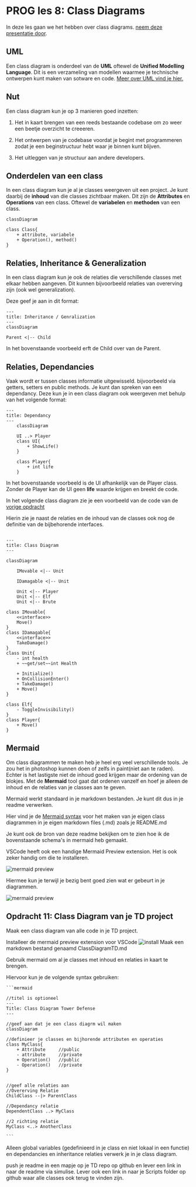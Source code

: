 # PROG les 8: Class Diagrams

In deze les gaan we het hebben over class diagrams. [neem deze presentatie door](ClassDiagrams.pdf).

## UML

Een class diagram is onderdeel van de **UML** oftewel de **Unified Modelling Language**. Dit is een verzameling van modellen waarmee je technische ontwerpen kunt maken van sotware en code. [Meer over UML vind je hier.](https://www.uml.org/)

## Nut

Een class diagram kun je op 3 manieren goed inzetten:

1. Het in kaart brengen van een reeds bestaande codebase om zo weer een beetje overzicht te creeeren.

2. Het ontwerpen van je codebase voordat je begint met programmeren zodat je een beginstructuur hebt waar je binnen kunt blijven.

3. Het uitleggen van je structuur aan andere developers.

## Onderdelen van een class

In een class diagram kun je al je classes weergeven uit een project. Je kunt daarbij de **inhoud** van die classes zichtbaar maken. Dit zijn de **Attributes** en **Operations** van een class. Oftewel de **variabelen** en **methoden** van een class.

```mermaid
classDiagram

class Class{
    + attribute, variabele
    + Operation(), method()
}

```

## Relaties, Inheritance & Generalization

In een class diagram kun je ook de relaties die verschillende classes met elkaar hebben aangeven. Dit kunnen bijvoorbeeld relaties van overerving zijn (ook wel generalization).

Deze geef je aan in dit format:

```mermaid
---
title: Inheritance / Genralization
---
classDiagram

Parent <|-- Child
```

In het bovenstaande voorbeeld erft de Child over van de Parent.

## Relaties, Dependancies

Vaak wordt er tussen classes informatie uitgewisseld. bijvoorbeeld via getters, setters en public methods. Je kunt dan spreken van een dependancy. Deze kun je in een class diagram ook weergeven met behulp van het volgende format:

```mermaid
---
title: Dependancy
---
    classDiagram

    UI ..> Player
    class UI{
        + ShowLife()
    }

    class Player{
        + int life
    }
```

In het bovenstaande voorbeeld is de UI afhankelijk van de Player class. Zonder de Player kan de UI geen **life** waarde krijgen en breekt de code.

In het volgende class diagram zie je een voorbeeld van de code van de [vorige opdracht](https://github.com/djsjollema/lessen-gamedevelopment/tree/main/M5/Prog/07_OOP_Abstraction#opdracht-10-abstraction-via-interfaces)

Hierin zie je naast de relaties en de inhoud van de classes ook nog de definitie van de bijbehorende interfaces.

```mermaid

---
title: Class Diagram
---

classDiagram

    IMovable <|-- Unit

    IDamagable <|-- Unit

    Unit <|-- Player
    Unit <|-- Elf
    Unit <|-- Brute

class IMovable{
    <<interface>>
    Move()
}
class IDamagable{
    <<interface>>
    TakeDamage()
}
class Unit{
    - int health
    + ~~get/set~~int Health

    + Initialize()
    + OnCollisionEnter()
    + TakeDamage()
    + Move()
}

class Elf{
    - ToggleInvisibility()
}
class Player{
    + Move()
}

```

## Mermaid

Om class diagrammen te maken heb je heel erg veel verschillende tools. Je zou het in photoshop kunnen doen of zelfs in paint(niet aan te raden). Echter is het lastigste niet de inhoud goed krijgen maar de ordening van de blokjes. Met de **Mermaid** tool gaat dat ordenen vanzelf en hoef je alleen de inhoud en de relaties van je classes aan te geven.

Mermaid werkt standaard in je markdown bestanden. Je kunt dit dus in je readme verwerken.

Hier vind je de [Mermaid syntax](https://mermaid.js.org/syntax/classDiagram.html) voor het maken van je eigen class diagrammen in je eigen markdown files (.md) zoals je README.md

Je kunt ook de bron van deze readme bekijken om te zien hoe ik de bovenstaande schema's in mermaid heb gemaakt.

VSCode heeft ook een handige Mermaid Preview extension. Het is ook zeker handig om die te installeren.

![mermaid preview](../src/08_01_mermaid_preview.png)

Hiermee kun je terwijl je bezig bent goed zien wat er gebeurt in je diagrammen.

![mermaid preview](../src/08_02_mermaid_preview_2.png)

## Opdracht 11: Class Diagram van je TD project

Maak een class diagram van alle code in je TD project.

Installeer de mermaid preview extension voor VSCode
![install](../src/08_03_mermaid_preview_3.png)
Maak een markdown bestand genaamd ClassDiagramTD.md

Gebruik mermaid om al je classes met inhoud en relaties in kaart te brengen.

Hiervoor kun je de volgende syntax gebruiken:

````
```mermaid

//titel is optioneel
---
Title: Class Diagram Tower Defense
---

//geef aan dat je een class diagrm wil maken
classDiagram

//definieer je classes en bijhorende attributen en operaties
class MyClass{
    + Attribute     //public
    - attribute     //private
    + Operation()   //public
    - Operation()   //private
}


//geef alle relaties aan
//Overerving Relatie
ChildClass --|> ParentClass

//Dependancy relatie
DependentClass ..> MyClass

//2 richting relatie
MyClass <..> AnotherClass

```
````

Alleen global variables (gedefinieerd in je class en niet lokaal in een functie) en dependancies en inheritance relaties verwerk je in je class diagram.

push je readme in een mapje op je TD repo op github en lever een link in naar de readme via simulise. Lever ook een link in naar je Scripts folder op github waar alle classes ook terug te vinden zijn.
